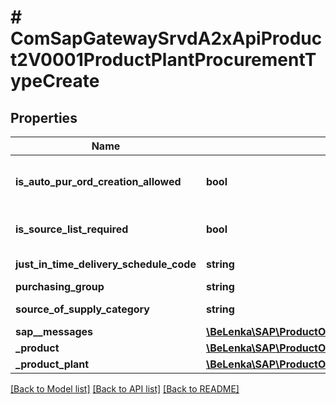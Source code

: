 # # ComSapGatewaySrvdA2xApiProduct2V0001ProductPlantProcurementTypeCreate

## Properties

Name | Type | Description | Notes
------------ | ------------- | ------------- | -------------
**is_auto_pur_ord_creation_allowed** | **bool** | Indicator: \&quot;automatic purchase order allowed\&quot; | [optional]
**is_source_list_required** | **bool** | Indicator: Source list requirement | [optional]
**just_in_time_delivery_schedule_code** | **string** | JIT Delivery Schedules | [optional]
**purchasing_group** | **string** |  | [optional]
**source_of_supply_category** | **string** | Source of Supply | [optional]
**sap__messages** | [**\BeLenka\SAP\ProductODV4\Model\ComSapGatewaySrvdA2xApiProduct2V0001SAPMessageCreate[]**](ComSapGatewaySrvdA2xApiProduct2V0001SAPMessageCreate.md) |  | [optional]
**_product** | [**\BeLenka\SAP\ProductODV4\Model\ComSapGatewaySrvdA2xApiProduct2V0001ProductTypeCreate**](ComSapGatewaySrvdA2xApiProduct2V0001ProductTypeCreate.md) |  | [optional]
**_product_plant** | [**\BeLenka\SAP\ProductODV4\Model\ComSapGatewaySrvdA2xApiProduct2V0001ProductPlantTypeCreate**](ComSapGatewaySrvdA2xApiProduct2V0001ProductPlantTypeCreate.md) |  | [optional]

[[Back to Model list]](../../README.md#models) [[Back to API list]](../../README.md#endpoints) [[Back to README]](../../README.md)
